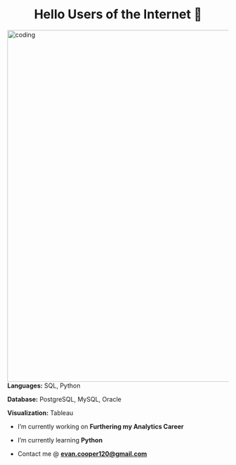 <h1 align="center">Hello Users of the Internet 👋 </h1>
<img align="left" alt="coding" width="800" src="https://github.com/evanjcooper/evanjcooper/assets/149256581/324b17ae-5dbb-4fd7-9557-6ca7f874d4b4">


<h2 align="left"> </h2>

**Languages:** SQL, Python

**Database:** PostgreSQL, MySQL, Oracle

**Visualization:** Tableau

-  I’m currently working on **Furthering my Analytics Career**

-  I’m currently learning **Python**

-  Contact me @ **evan.cooper120@gmail.com**





